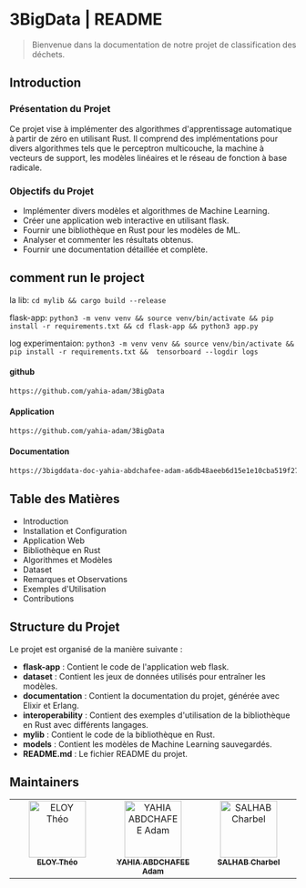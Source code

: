 # 3BigData | README
> Bienvenue dans la documentation de notre projet de classification des déchets.

## Introduction

### Présentation du Projet

Ce projet vise à implémenter des algorithmes d'apprentissage automatique à partir de zéro en utilisant Rust. 
Il comprend des implémentations pour divers algorithmes tels que le perceptron multicouche, la machine à vecteurs de support, 
les modèles linéaires et le réseau de fonction à base radicale.

### Objectifs du Projet

- Implémenter divers modèles et algorithmes de Machine Learning.
- Créer une application web interactive en utilisant flask.
- Fournir une bibliothèque en Rust pour les modèles de ML.
- Analyser et commenter les résultats obtenus.
- Fournir une documentation détaillée et complète.

## comment run le project

la lib: ```cd mylib && cargo build --release```

flask-app: ```python3 -m venv venv && source venv/bin/activate && pip install -r requirements.txt && cd flask-app && python3 app.py```

log experimentaion: ```python3 -m venv venv && source venv/bin/activate && pip install -r requirements.txt &&  tensorboard --logdir logs```

#### github

  ```sh 
https://github.com/yahia-adam/3BigData
  ```

#### Application
  ```sh 
https://github.com/yahia-adam/3BigData
  ```

#### Documentation
  ```sh
https://3bigddata-doc-yahia-abdchafee-adam-a6db48aeeb6d15e1e10cba519f27.gitlab.io/documentation.html
  ```

## Table des Matières

- Introduction
- Installation et Configuration
- Application Web
- Bibliothèque en Rust
- Algorithmes et Modèles
- Dataset
- Remarques et Observations
- Exemples d'Utilisation
- Contributions

## Structure du Projet

Le projet est organisé de la manière suivante :

- **flask-app** : Contient le code de l'application web flask.
- **dataset** : Contient les jeux de données utilisés pour entraîner les modèles.
- **documentation** : Contient la documentation du projet, générée avec Elixir et Erlang.
- **interoperability** : Contient des exemples d'utilisation de la bibliothèque en Rust avec différents langages.
- **mylib** : Contient le code de la bibliothèque en Rust.
- **models** : Contient les modèles de Machine Learning sauvegardés.
- **README.md** : Le fichier README du projet.

## Maintainers


<table>
  <tbody>
    <tr>
      <td align="center"  valign="top" width="14.28%"><a href="https://github.com/Zameloth"><img src="https://media.licdn.com/dms/image/D4E03AQExL3tC3WxXkg/profile-displayphoto-shrink_100_100/0/1667408220644?e=1721865600&v=beta&t=dHe2dKN3QfrtfJyPId5JK6qwUhYvP959D4q7Y5K8JDo" width="100px;" alt="ELOY Théo"/><br /><sub><b>ELOY Théo</b></sub></a>
      </td>
      <td align="center" valign="top" width="14.28%"><a href="https://github.com/yahia-adam"><img src="https://avatars.githubusercontent.com/u/91891487?v=4" width="100px;" alt="YAHIA ABDCHAFEE Adam"/><br /><sub><b>YAHIA ABDCHAFEE Adam</b></sub></a>
      </td>
      <td align="center" valign="top" width="14.28%"><a href="https://github.com/c-salhab"><img src="https://media.licdn.com/dms/image/D4D03AQEuVguSfYTj3A/profile-displayphoto-shrink_400_400/0/1706169892349?e=1721865600&v=beta&t=Xi70agrdlJYhV_pthwKJgos9qKYK_fHwvY6J7cFbloE" width="100px;" alt="SALHAB Charbel"/><br /><sub><b>SALHAB Charbel</b></sub></a>
      </td>
    </tr>
  </tbody>
</table>
